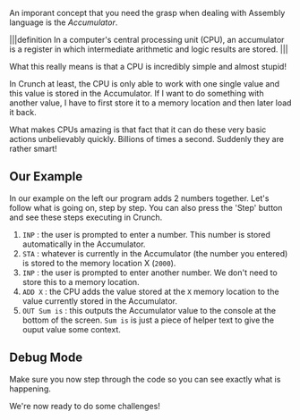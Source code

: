 An imporant concept that you need the grasp when dealing with Assembly language is the *Accumulator*.

|||definition
In a computer's central processing unit (CPU), an accumulator is a register in which intermediate arithmetic and logic results are stored.
|||

What this really means is that a CPU is incredibly simple and almost stupid!

In Crunch at least, the CPU is only able to work with one single value and this value is stored in the Accumulator. If I want to do something with another value, I have to first store it to a memory location and then later load it back.

What makes CPUs amazing is that fact that it can do these very basic actions unbelievably quickly. Billions of times a second. Suddenly they are rather smart!

## Our Example
In our example on the left our program adds 2 numbers together. Let's follow what is going on, step by step. You can also press the 'Step' button and see these steps executing in Crunch.

1. `INP` : the user is prompted to enter a number. This number is stored automatically in the Accumulator.
1. `STA` : whatever is currently in the Accumulator (the number you entered) is stored to the memory location X (`2000`).
1. `INP` : the user is prompted to enter another number. We don't need to store this to a memory location.
1. `ADD X` : the CPU adds the value stored at the `X` memory location to the value currently stored in the Accumulator.
1. `OUT Sum is` : this outputs the Accumulator value to the console at the bottom of the screen. `Sum is` is just a piece of helper text to give the ouput value some context.

## Debug Mode
Make sure you now step through the code so you can see exactly what is happening.

We're now ready to do some challenges!



